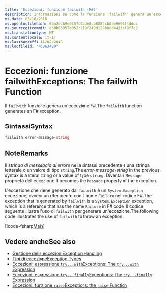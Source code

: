 ```yaml
---
title: 'Eccezioni: funzione failwith (F#)'
description: Informazioni su come la funzione 'failwith' genera un'eccezione F#.
ms.date: 05/16/2016
ms.openlocfilehash: 69a2eb69e0157d3bde8cb8884cb0ae960634dddc
ms.sourcegitcommit: db8b83057d052c1f9f249d128b08d4423af0f7c2
ms.translationtype: MT
ms.contentlocale: it-IT
ms.lasthandoff: 11/02/2018
ms.locfileid: "43863429"
---
```

# <a name="exceptions-the-failwith-function"></a><span data-ttu-id="4edb5-103">Eccezioni: funzione failwith</span><span class="sxs-lookup"><span data-stu-id="4edb5-103">Exceptions: The failwith Function</span></span>

<span data-ttu-id="4edb5-104">Il `failwith` funzione genera un'eccezione F#.</span><span class="sxs-lookup"><span data-stu-id="4edb5-104">The `failwith` function generates an F# exception.</span></span>

## <a name="syntax"></a><span data-ttu-id="4edb5-105">Sintassi</span><span class="sxs-lookup"><span data-stu-id="4edb5-105">Syntax</span></span>

```fsharp
failwith error-message-string
```

## <a name="remarks"></a><span data-ttu-id="4edb5-106">Note</span><span class="sxs-lookup"><span data-stu-id="4edb5-106">Remarks</span></span>

<span data-ttu-id="4edb5-107">Il *stringa di messaggio di errore* nella sintassi precedente è una stringa letterale o un valore di tipo `string`.</span><span class="sxs-lookup"><span data-stu-id="4edb5-107">The *error-message-string* in the previous syntax is a literal string or a value of type `string`.</span></span> <span data-ttu-id="4edb5-108">Diventa il `Message` proprietà dell'eccezione.</span><span class="sxs-lookup"><span data-stu-id="4edb5-108">It becomes the `Message` property of the exception.</span></span>

<span data-ttu-id="4edb5-109">L'eccezione che viene generato dal `failwith` è un `System.Exception` eccezione, ovvero un riferimento con il nome `Failure` nel codice F#.</span><span class="sxs-lookup"><span data-stu-id="4edb5-109">The exception that is generated by `failwith` is a `System.Exception` exception, which is a reference that has the name `Failure` in F# code.</span></span> <span data-ttu-id="4edb5-110">Il codice seguente illustra l'uso di `failwith` per generare un'eccezione.</span><span class="sxs-lookup"><span data-stu-id="4edb5-110">The following code illustrates the use of `failwith` to throw an exception.</span></span>

[!code-fsharp[Main](../../../../samples/snippets/fsharp/lang-ref-2/snippet6001.fs)]

## <a name="see-also"></a><span data-ttu-id="4edb5-111">Vedere anche</span><span class="sxs-lookup"><span data-stu-id="4edb5-111">See also</span></span>

- [<span data-ttu-id="4edb5-112">Gestione delle eccezioni</span><span class="sxs-lookup"><span data-stu-id="4edb5-112">Exception Handling</span></span>](index.md)
- [<span data-ttu-id="4edb5-113">Tipi di eccezione</span><span class="sxs-lookup"><span data-stu-id="4edb5-113">Exception Types</span></span>](exception-types.md)
- [<span data-ttu-id="4edb5-114">Eccezioni: espressione `try...with`</span><span class="sxs-lookup"><span data-stu-id="4edb5-114">Exceptions: The `try...with` Expression</span></span>](the-try-with-expression.md)
- [<span data-ttu-id="4edb5-115">Eccezioni: espressione `try...finally`</span><span class="sxs-lookup"><span data-stu-id="4edb5-115">Exceptions: The `try...finally` Expression</span></span>](the-try-finally-expression.md)
- [<span data-ttu-id="4edb5-116">Eccezioni: funzione `raise`</span><span class="sxs-lookup"><span data-stu-id="4edb5-116">Exceptions: the `raise` Function</span></span>](the-raise-function.md)
